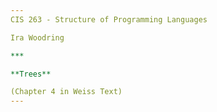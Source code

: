 ```yaml
---
CIS 263 - Structure of Programming Languages

Ira Woodring

***

**Trees**

(Chapter 4 in Weiss Text)
---
```

